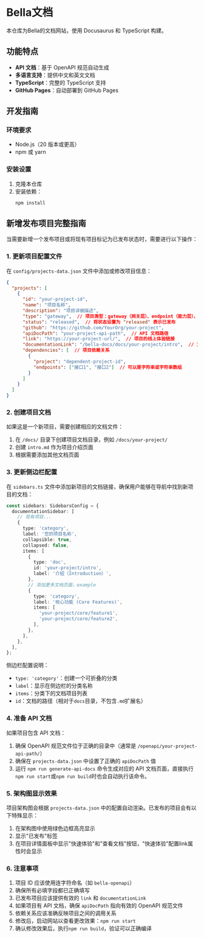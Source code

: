 # Bella文档

本仓库为Bella的文档网站，使用 Docusaurus 和 TypeScript 构建。

## 功能特点

- **API 文档**：基于 OpenAPI 规范自动生成
- **多语言支持**：提供中文和英文文档
- **TypeScript**：完整的 TypeScript 支持
- **GitHub Pages**：自动部署到 GitHub Pages

## 开发指南

### 环境要求

- Node.js（20 版本或更高）
- npm 或 yarn

### 安装设置

1. 克隆本仓库
2. 安装依赖：
   ```bash
   npm install
   ```

## 新增发布项目完整指南

当需要新增一个发布项目或将现有项目标记为已发布状态时，需要进行以下操作：

### 1. 更新项目配置文件

在 `config/projects-data.json` 文件中添加或修改项目信息：

```json
{
  "projects": [
    {
      "id": "your-project-id",
      "name": "项目名称",
      "description": "项目详细描述",
      "type": "gateway",  // 项目类型：gateway（网关层）、endpoint（能力层）、infer（推理服务层）、model（模型层）或 application（应用层）
      "status": "released",  // 将状态设置为 "released" 表示已发布
      "github": "https://github.com/YourOrg/your-project",
      "apiDocPath": "your-project-api-path",  // API 文档路径
      "link": "https://your-project-url/",  // 项目的线上体验链接
      "documentationLink": "/bella-docs/docs/your-project/intro",  // 文档链接
      "dependencies": [  // 项目依赖关系
        {
          "project": "dependent-project-id",
          "endpoints": ["接口1", "接口2"]  // 可以是字符串或字符串数组
        }
      ]
    }
  ]
}
```

### 2. 创建项目文档

如果这是一个新项目，需要创建相应的文档文件：

1. 在 `/docs/` 目录下创建项目文档目录，例如 `/docs/your-project/`
2. 创建 `intro.md` 作为项目介绍页面
3. 根据需要添加其他文档页面

### 3. 更新侧边栏配置

在 `sidebars.ts` 文件中添加新项目的文档链接，确保用户能够在导航中找到新项目的文档：

```typescript
const sidebars: SidebarsConfig = {
  documentationSidebar: [
    // 现有项目...
    {
      type: 'category',
      label: '您的项目名称',
      collapsible: true,
      collapsed: false,
      items: [
        {
          type: 'doc',
          id: 'your-project/intro',
          label: '介绍（Introduction）',
        },
        // 添加更多文档页面，example
        {
          type: 'category',
          label: '核心功能 (Core Features)',
          items: [
            'your-project/core/feature1',
            'your-project/core/feature2',
          ],
        },
      ],
    },
  ],
};
```

侧边栏配置说明：
- `type: 'category'`：创建一个可折叠的分类
- `label`：显示在侧边栏的分类名称
- `items`：分类下的文档项目列表
- `id`：文档的路径（相对于`docs`目录，不包含`.md`扩展名）

### 4. 准备 API 文档

如果项目包含 API 文档：

1. 确保 OpenAPI 规范文件位于正确的目录中（通常是 `/openapi/your-project-api-path/`）
2. 确保在 `projects-data.json` 中设置了正确的 `apiDocPath` 值
3. 运行 `npm run generate-api-docs` 命令生成对应的 API 文档页面，直接执行`npm run start`或`npm run build`时也会自动执行该命令。

### 5. 架构图显示效果

项目架构图会根据 `projects-data.json` 中的配置自动渲染。已发布的项目会有以下特殊显示：

1. 在架构图中使用绿色边框高亮显示
2. 显示"已发布"标签
3. 在项目详情面板中显示"快速体验"和"查看文档"按钮，"快速体验"配置link属性时会显示

### 6. 注意事项

1. 项目 ID 应该使用连字符命名（如 `bella-openapi`）
2. 确保所有必填字段都已正确填写
3. 已发布项目应该提供有效的 `link` 和 `documentationLink`
4. 如果项目有 API 文档，确保 `apiDocPath` 指向有效的 OpenAPI 规范文件
5. 依赖关系应该准确反映项目之间的调用关系
6. 修改后，启动网站以查看更改效果：`npm run start`
7. 确认修改效果后，执行`npm run build`，验证可以正确编译
